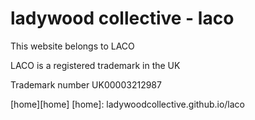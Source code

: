 ladywood collective - laco
======

This website belongs to LACO

LACO is a registered trademark in the UK

Trademark number UK00003212987

[home][home]
  [home]: ladywoodcollective.github.io/laco

